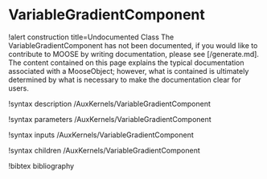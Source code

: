 <!-- MOOSE Documentation Stub: Remove this when content is added. -->

# VariableGradientComponent

!alert construction title=Undocumented Class
The VariableGradientComponent has not been documented, if you would like to contribute to MOOSE by
writing documentation, please see [/generate.md]. The content contained on this page explains
the typical documentation associated with a MooseObject; however, what is contained is ultimately
determined by what is necessary to make the documentation clear for users.

!syntax description /AuxKernels/VariableGradientComponent

!syntax parameters /AuxKernels/VariableGradientComponent

!syntax inputs /AuxKernels/VariableGradientComponent

!syntax children /AuxKernels/VariableGradientComponent

!bibtex bibliography
